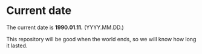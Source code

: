 # Current date

The current date is **1990.01.11.** (YYYY.MM.DD.)

This repository will be good when the world ends, so we will know how long it lasted.